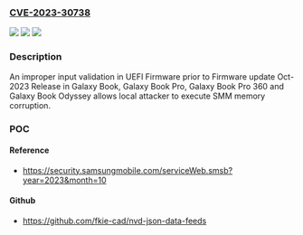 ### [CVE-2023-30738](https://cve.mitre.org/cgi-bin/cvename.cgi?name=CVE-2023-30738)
![](https://img.shields.io/static/v1?label=Product&message=Galaxy%20Book%2C%20Galaxy%20Book%20Pro%2C%20Galaxy%20Book%20Pro%20360%20and%20Galaxy%20Book%20Odyssey&color=blue)
![](https://img.shields.io/static/v1?label=Version&message=n%2Fa&color=blue)
![](https://img.shields.io/static/v1?label=Vulnerability&message=CWE-20%3A%20Improper%20Input%20Validation&color=brighgreen)

### Description

An improper input validation in UEFI Firmware prior to Firmware update Oct-2023 Release in Galaxy Book, Galaxy Book Pro, Galaxy Book Pro 360 and Galaxy Book Odyssey allows local attacker to execute SMM memory corruption.

### POC

#### Reference
- https://security.samsungmobile.com/serviceWeb.smsb?year=2023&month=10

#### Github
- https://github.com/fkie-cad/nvd-json-data-feeds

